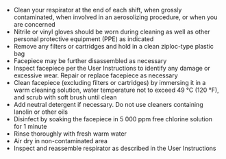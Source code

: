* Clean your respirator at the end of each shift, when grossly contaminated, when involved in an aerosolizing procedure, or when you are concerned
* Nitrile or vinyl gloves should be worn during cleaning as well as other personal protective equipment (PPE) as indicated
* Remove any filters or cartridges and hold in a clean ziploc-type plastic bag
* Facepiece may be further disassembled as necessary
* Inspect facepiece per the User Instructions to identify any damage or excessive wear. Repair or replace facepiece as necessary
* Clean facepiece (excluding filters or cartridges) by immersing it in a warm cleaning solution, water temperature not to exceed 49 °C (120 °F), and scrub with soft brush until clean
* Add neutral detergent if necessary. Do not use cleaners containing lanolin or other oils
* Disinfect by soaking the facepiece in 5 000 ppm free chlorine solution for 1 minute
* Rinse thoroughly with fresh warm water
* Air dry in non-contaminated area
* Inspect and reassemble respirator as described in the User Instructions
